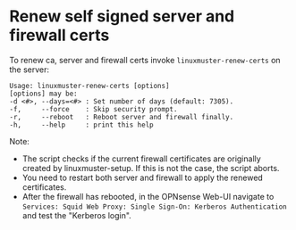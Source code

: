 # Renew self signed server and firewall certs

To renew ca, server and firewall certs invoke `linuxmuster-renew-certs` on the server:
  ```
  Usage: linuxmuster-renew-certs [options]
  [options] may be:
  -d <#>, --days=<#> : Set number of days (default: 7305).
  -f,     --force    : Skip security prompt.
  -r,     --reboot   : Reboot server and firewall finally.
  -h,     --help     : print this help
  ```

Note:
- The script checks if the current firewall certificates are originally created by linuxmuster-setup. If this is not the case, the script aborts.
- You need to restart both server and firewall to apply the renewed certificates.
- After the firewall has rebooted, in the OPNsense Web-UI navigate to `Services: Squid Web Proxy: Single Sign-On: Kerberos Authentication` and test the "Kerberos login".